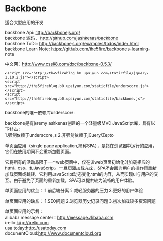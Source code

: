 # Backbone
适合大型应用的开发

backbone Api: http://backbonejs.org/   
backbone 源码： http://github.com/jashkenas/backbone   
backbone ToDo:  http://backbonejs.org/examples/todos/index.html   
backbone Learn Note: https://github.com/the5fire/backbonejs-learning-note 

中文网：http://www.css88.com/doc/backbone-0.5.3/

    <script src="http://the5fireblog.b0.upaiyun.com/staticfile/jquery-1.10.2.js"></script>
    <script src="http://the5fireblog.b0.upaiyun.com/staticfile/underscore.js"></script>
    <script src="http://the5fireblog.b0.upaiyun.com/staticfile/backbone.js"></script>

backbone的唯一依赖库underscore:

backbone是有jeremy ashkenas创建的一个轻量级MVC JavaScript库，具有以下特点：    
1.强制依赖于underscore.js   2.非强制依赖于jQuery/Zepto

单页面应用（single page application,简称SPA），是指在浏览器中运行的应用，它们在使用期间不会重新加载页面。

它将所有的活动局限于一个web页面中，仅在该web页面初始化时加载相应的html、css、和JavaScript。一旦页面加载完成，SPA不会因为用户的操作而重新加载页面或跳转。它利用JavaScript动态变化html的内容，从而实现ui与用户的交互。由于避免了页面的重新加载，SPA可以提供较为流畅的用户体验。

单页面应用的优点：
1.前后端分离  2.减轻服务器的压力  3.更好的用户体验

单页面应用的缺点：
1.SEO问题  2.浏览器历史记录问题  3.初次加载较多资源问题

单页面应用的示例：   
alibaba message center：http://message.alibaba.com   
trello:http://trello.com   
usa today:http://usatoday.com   
documentCloud:http://www.documentcloud.org   

